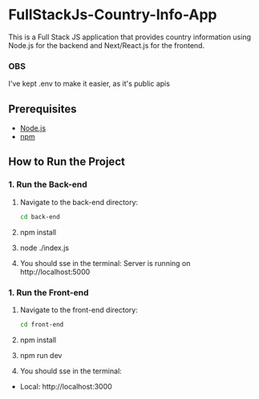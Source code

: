 # FullStackJs-Country-Info-App

This is a Full Stack JS application that provides country information using Node.js for the backend and Next/React.js for the frontend.

### OBS

I've kept .env to make it easier, as it's public apis

## Prerequisites

- [Node.js](https://nodejs.org/)
- [npm](https://www.npmjs.com/)

## How to Run the Project

### 1. Run the Back-end

1. Navigate to the back-end directory:
   ```bash
   cd back-end
   ```
2. npm install

3. node ./index.js

4. You should sse in the terminal:
   Server is running on http://localhost:5000

### 1. Run the Front-end

1. Navigate to the front-end directory:

   ```bash
   cd front-end
   ```

2. npm install

3. npm run dev

4. You should sse in the terminal:

- Local: http://localhost:3000
